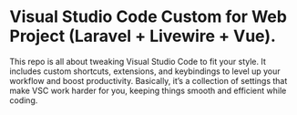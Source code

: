 # Visual Studio Code Custom for Web Project (Laravel + Livewire + Vue).

This repo is all about tweaking Visual Studio Code to fit your style. It includes custom shortcuts, extensions, and keybindings to level up your workflow and boost productivity. Basically, it’s a collection of settings that make VSC work harder for you, keeping things smooth and efficient while coding.
